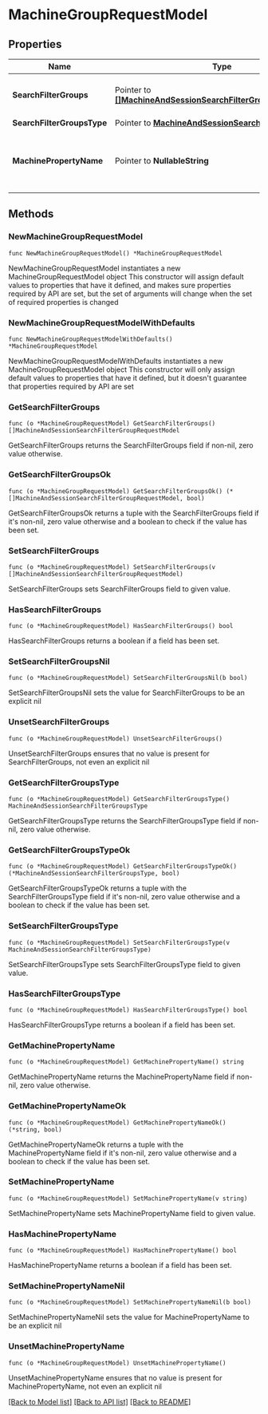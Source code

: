 # MachineGroupRequestModel

## Properties

Name | Type | Description | Notes
------------ | ------------- | ------------- | -------------
**SearchFilterGroups** | Pointer to [**[]MachineAndSessionSearchFilterGroupRequestModel**](MachineAndSessionSearchFilterGroupRequestModel.md) | List of advanced search filter groups. | [optional] 
**SearchFilterGroupsType** | Pointer to [**MachineAndSessionSearchFilterGroupsType**](MachineAndSessionSearchFilterGroupsType.md) |  | [optional] 
**MachinePropertyName** | Pointer to **NullableString** | The  property name of the broker machine for grouping | [optional] 

## Methods

### NewMachineGroupRequestModel

`func NewMachineGroupRequestModel() *MachineGroupRequestModel`

NewMachineGroupRequestModel instantiates a new MachineGroupRequestModel object
This constructor will assign default values to properties that have it defined,
and makes sure properties required by API are set, but the set of arguments
will change when the set of required properties is changed

### NewMachineGroupRequestModelWithDefaults

`func NewMachineGroupRequestModelWithDefaults() *MachineGroupRequestModel`

NewMachineGroupRequestModelWithDefaults instantiates a new MachineGroupRequestModel object
This constructor will only assign default values to properties that have it defined,
but it doesn't guarantee that properties required by API are set

### GetSearchFilterGroups

`func (o *MachineGroupRequestModel) GetSearchFilterGroups() []MachineAndSessionSearchFilterGroupRequestModel`

GetSearchFilterGroups returns the SearchFilterGroups field if non-nil, zero value otherwise.

### GetSearchFilterGroupsOk

`func (o *MachineGroupRequestModel) GetSearchFilterGroupsOk() (*[]MachineAndSessionSearchFilterGroupRequestModel, bool)`

GetSearchFilterGroupsOk returns a tuple with the SearchFilterGroups field if it's non-nil, zero value otherwise
and a boolean to check if the value has been set.

### SetSearchFilterGroups

`func (o *MachineGroupRequestModel) SetSearchFilterGroups(v []MachineAndSessionSearchFilterGroupRequestModel)`

SetSearchFilterGroups sets SearchFilterGroups field to given value.

### HasSearchFilterGroups

`func (o *MachineGroupRequestModel) HasSearchFilterGroups() bool`

HasSearchFilterGroups returns a boolean if a field has been set.

### SetSearchFilterGroupsNil

`func (o *MachineGroupRequestModel) SetSearchFilterGroupsNil(b bool)`

 SetSearchFilterGroupsNil sets the value for SearchFilterGroups to be an explicit nil

### UnsetSearchFilterGroups
`func (o *MachineGroupRequestModel) UnsetSearchFilterGroups()`

UnsetSearchFilterGroups ensures that no value is present for SearchFilterGroups, not even an explicit nil
### GetSearchFilterGroupsType

`func (o *MachineGroupRequestModel) GetSearchFilterGroupsType() MachineAndSessionSearchFilterGroupsType`

GetSearchFilterGroupsType returns the SearchFilterGroupsType field if non-nil, zero value otherwise.

### GetSearchFilterGroupsTypeOk

`func (o *MachineGroupRequestModel) GetSearchFilterGroupsTypeOk() (*MachineAndSessionSearchFilterGroupsType, bool)`

GetSearchFilterGroupsTypeOk returns a tuple with the SearchFilterGroupsType field if it's non-nil, zero value otherwise
and a boolean to check if the value has been set.

### SetSearchFilterGroupsType

`func (o *MachineGroupRequestModel) SetSearchFilterGroupsType(v MachineAndSessionSearchFilterGroupsType)`

SetSearchFilterGroupsType sets SearchFilterGroupsType field to given value.

### HasSearchFilterGroupsType

`func (o *MachineGroupRequestModel) HasSearchFilterGroupsType() bool`

HasSearchFilterGroupsType returns a boolean if a field has been set.

### GetMachinePropertyName

`func (o *MachineGroupRequestModel) GetMachinePropertyName() string`

GetMachinePropertyName returns the MachinePropertyName field if non-nil, zero value otherwise.

### GetMachinePropertyNameOk

`func (o *MachineGroupRequestModel) GetMachinePropertyNameOk() (*string, bool)`

GetMachinePropertyNameOk returns a tuple with the MachinePropertyName field if it's non-nil, zero value otherwise
and a boolean to check if the value has been set.

### SetMachinePropertyName

`func (o *MachineGroupRequestModel) SetMachinePropertyName(v string)`

SetMachinePropertyName sets MachinePropertyName field to given value.

### HasMachinePropertyName

`func (o *MachineGroupRequestModel) HasMachinePropertyName() bool`

HasMachinePropertyName returns a boolean if a field has been set.

### SetMachinePropertyNameNil

`func (o *MachineGroupRequestModel) SetMachinePropertyNameNil(b bool)`

 SetMachinePropertyNameNil sets the value for MachinePropertyName to be an explicit nil

### UnsetMachinePropertyName
`func (o *MachineGroupRequestModel) UnsetMachinePropertyName()`

UnsetMachinePropertyName ensures that no value is present for MachinePropertyName, not even an explicit nil

[[Back to Model list]](../README.md#documentation-for-models) [[Back to API list]](../README.md#documentation-for-api-endpoints) [[Back to README]](../README.md)


